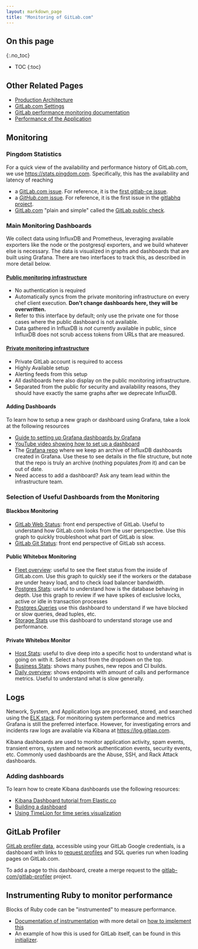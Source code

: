 ```yaml
---
layout: markdown_page
title: "Monitoring of GitLab.com"
---
```


## On this page
{:.no_toc}

- TOC
{:toc}

## Other Related Pages

- [Production Architecture](production-architecture)
- [GitLab.com Settings](https://about.gitlab.com/gitlab-com/settings/)
- [GitLab performance monitoring documentation](https://docs.gitlab.com/ce/administration/monitoring/performance/introduction.html)
- [Performance of the Application](/handbook/engineering/performance)

## Monitoring

### Pingdom Statistics

For a quick view of the availability and performance history of GitLab.com, we
use <https://stats.pingdom.com>. Specifically, this has the availability and latency of reaching
   - a [GitLab.com issue](http://stats.pingdom.com/81vpf8jyr1h9/1902794/history).
   For reference, it is the [first gitlab-ce issue](https://gitlab.com/gitlab-org/gitlab-ce/issues/1).
   - a [_GitHub.com_ issue](http://stats.pingdom.com/81vpf8jyr1h9/1902795/history).
   For reference, it is the first issue in the [gitlabhq project](https://github.com/gitlabhq/gitlabhq/issues/1).
   - [GitLab.com](https://gitlab.com/) "plain and simple" called the [GitLab public check](http://stats.pingdom.com/81vpf8jyr1h9/646997/history).

### Main Monitoring Dashboards

We collect data using InfluxDB and Prometheus, leveraging available exporters
like the node or the postgresql exporters, and we build whatever else is
necessary. The data is visualized in graphs and dashboards that are built using
Grafana. There are two interfaces to track this, as described in more detail
below.

#### [Public monitoring infrastructure](http://monitor.gitlab.net/)

  - No authentication is required
  - Automatically syncs from the private monitoring infrastructure on every
  chef client execution. **Don't change dashboards here, they will be overwritten.**
  - Refer to this interface by default; only use the private one for those cases
  where the public dashboard is not available.
  - Data gathered in InfluxDB is _not_ currently available in public, since InfluxDB does not scrub access tokens from URLs that are measured.

#### [Private monitoring infrastructure](https://performance.gitlab.net)

  - Private GitLab account is required to access
  - Highly Available setup
  - Alerting feeds from this setup
  - All dashboards here also display on the public monitoring infrastructure.
  - Separated from the public for security and availability reasons, they
  should have exactly the same graphs after we deprecate InfluxDB.

#### Adding Dashboards

To learn how to setup a new graph or dashboard using Grafana, take a look at the following resources

- [Guide to setting up Grafana dashboards by Grafana](http://docs.grafana.org/guides/getting_started/)
- [YouTube video showing how to set up a dashboard](https://www.youtube.com/watch?v=sKNZMtoSHN4&index=7&list=PLDGkOdUX1Ujo3wHw9-z5Vo12YLqXRjzg2)
- The [Grafana repo](https://gitlab.com/gitlab-org/grafana-dashboards) where we keep an archive of InfluxDB dashboards created in Grafana. Use these to see details in the file structure, but note that the repo is truly an archive (nothing populates _from_ it) and can be out of date.
- Need access to add a dashboard? Ask any team lead within the infrastructure team.


### Selection of Useful Dashboards from the Monitoring

#### Blackbox Monitoring

* [GitLab Web Status](http://performance.gitlab.net/dashboard/db/gitlab-web-status): front end perspective of GitLab. Useful to understand how GitLab.com looks from the user perspective. Use this graph to quickly troubleshoot what part of GitLab is slow.
* [GitLab Git Status](http://performance.gitlab.net/dashboard/db/gitlab-git-status): front end perspective of GitLab ssh access.

#### Public Whitebox Monitoring

* [Fleet overview](http://monitor.gitlab.net/dashboard/db/fleet-overview): useful to see the fleet status from the inside of GitLab.com. Use this graph to quickly see if the workers or the database are under heavy load, and to check load balancer bandwidth.
* [Postgres Stats](http://monitor.gitlab.net/dashboard/db/postgres-stats): useful to understand how is the database behaving in depth. Use this graph to review if we have spikes of exclusive locks, active or idle in transaction processes
* [Postgres Queries](http://monitor.gitlab.net/dashboard/db/postgres-queries) use this dashboard to understand if we have blocked or slow queries, dead tuples, etc.
* [Storage Stats](http://monitor.gitlab.net/dashboard/db/storage-stats) use this dashboard to understand storage use and performance.

#### Private Whitebox Monitor

* [Host Stats](http://performance.gitlab.net/dashboard/db/host-stats): useful to dive deep into a specific host to understand what is going on with it. Select a host from the dropdown on the top.
* [Business Stats](http://performance.gitlab.net/dashboard/db/business-stats): shows many pushes, new repos and CI builds.
* [Daily overview](http://performance.gitlab.net/dashboard/db/daily-overview): shows endpoints with amount of calls and performance metrics. Useful to understand what is slow generally.

## Logs

Network, System, and Application logs are processed, stored, and searched using the [ELK stack](https://www.elastic.co/products).
For monitoring system performance and metrics Grafana is still the preferred interface. However, for investigating errors and incidents raw logs are available via Kibana at https://log.gitlap.com.

Kibana dashboards are used to monitor application activity, spam events, transient errors, system and network authentication
events, security events, etc. Commonly used dashboards are the Abuse, SSH, and Rack Attack dashboards.

### Adding dashboards

To learn how to create Kibana dashboards use the following resources:

- [Kibana Dashboard tutorial from Elastic.co](https://www.elastic.co/guide/en/kibana/current/tutorial-dashboard.html)
- [Building a dashboard](https://www.elastic.co/guide/en/kibana/current/dashboard-getting-started.html)
- [Using TimeLion for time series visualization](https://www.elastic.co/guide/en/kibana/current/timelion.html)

## GitLab Profiler

[GitLab profiler data](http://redash.gitlab.com/dashboard/gitlab-profiler-statistics), accessible using your GitLab Google credentials,
is a dashboard with links to
  [request profiles](https://docs.gitlab.com/ee/administration/monitoring/performance/request_profiling.html)
  and SQL queries run when loading pages on GitLab.com.

  To add a page to this dashboard, create a merge request to the
    [gitlab-com/gitlab-profiler](https://gitlab.com/gitlab-com/gitlab-profiler)
    project.

## Instrumenting Ruby to monitor performance

Blocks of Ruby code can be "instrumented" to measure performance.
  - [Documentation of instrumentation](https://docs.gitlab.com/ce/development/instrumentation.html)
 with more detail on [how to implement this](https://docs.gitlab.com/ce/development/instrumentation.html#instrumenting-ruby-blocks)
  - An example of how this is used for GitLab itself, can be found in this [initializer](https://gitlab.com/gitlab-org/gitlab-ce/blob/master/config/initializers/8_metrics.rb).
